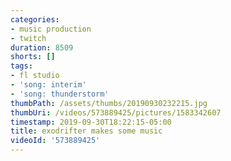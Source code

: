 ```yaml
---
categories:
- music production
- twitch
duration: 8509
shorts: []
tags:
- fl studio
- 'song: interim'
- 'song: thunderstorm'
thumbPath: /assets/thumbs/20190930232215.jpg
thumbUri: /videos/573889425/pictures/1583342607
timestamp: 2019-09-30T18:22:15-05:00
title: exodrifter makes some music
videoId: '573889425'
---
```

